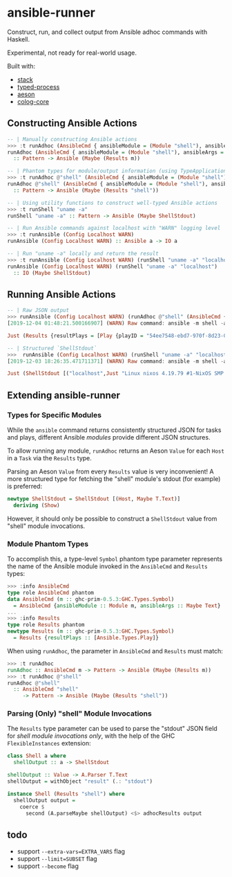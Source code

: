 # ansible-runner

Construct, run, and collect output from Ansible adhoc commands with Haskell.

Experimental, not ready for real-world usage.

Built with:
* [stack](https://docs.haskellstack.org/en/stable/README/)
* [typed-process](http://hackage.haskell.org/package/typed-process)
* [aeson](http://hackage.haskell.org/package/aeson)
* [colog-core](http://hackage.haskell.org/package/co-log-core)

## Constructing Ansible Actions
``` haskell
-- | Manually constructing Ansible actions
>>> :t runAdhoc (AnsibleCmd { ansibleModule = (Module "shell"), ansibleArgs = Just "uname -a" })
runAdhoc (AnsibleCmd { ansibleModule = (Module "shell"), ansibleArgs = Just "uname -a" })
  :: Pattern -> Ansible (Maybe (Results m))

-- | Phantom types for module/output information (using TypeApplications)
>>> :t runAdhoc @"shell" (AnsibleCmd { ansibleModule = (Module "shell"), ansibleArgs = Just "uname -a" })
runAdhoc @"shell" (AnsibleCmd { ansibleModule = (Module "shell"), ansibleArgs = Just "uname -a" })
  :: Pattern -> Ansible (Maybe (Results "shell"))

-- | Using utility functions to construct well-typed Ansible actions
>>> :t runShell "uname -a"
runShell "uname -a" :: Pattern -> Ansible (Maybe ShellStdout)

-- | Run Ansible commands against localhost with "WARN" logging level
>>> :t runAnsible (Config Localhost WARN)
runAnsible (Config Localhost WARN) :: Ansible a -> IO a

-- | Run "uname -a" locally and return the result
>>> :t runAnsible (Config Localhost WARN) (runShell "uname -a" "localhost")
runAnsible (Config Localhost WARN) (runShell "uname -a" "localhost")
  :: IO (Maybe ShellStdout)
```

## Running Ansible Actions
``` haskell
-- | Raw JSON output
>>> runAnsible (Config Localhost WARN) (runAdhoc @"shell" (AnsibleCmd { ansibleModule = (Module "shell"), ansibleArgs = Just "uname -a" }) "localhost")
[2019-12-04 01:48:21.500166907] (WARN) Raw command: ansible -m shell -a "uname -a" localhost

Just (Results {resultPlays = [Play {playID = "54ee7548-ebd7-970f-8d23-000000000007", playName = "Ansible Ad-Hoc", playTasks = [Task {taskID = "54ee7548-ebd7-970f-8d23-000000000009", taskName = "shell", taskResults = [("localhost",Object (fromList [("_ansible_no_log",Bool False),("stdout_lines",Array [String "Linux nixos 4.19.79 #1-NixOS SMP Fri Oct 11 16:21:44 UTC 2019 x86_64 GNU/Linux"]),("changed",Bool True),("stdout",String "Linux nixos 4.19.79 #1-NixOS SMP Fri Oct 11 16:21:44 UTC 2019 x86_64 GNU/Linux"),("delta",String "0:00:00.006223"),("start",String "2019-12-04 01:48:22.780437"),("action",String "command"),("stderr",String ""),("rc",Number 0.0),("stderr_lines",Array []),("end",String "2019-12-04 01:48:22.786660"),("cmd",String "uname -a"),("invocation",Object (fromList [("module_args",Object (fromList [("chdir",Null),("stdin",Null),("stdin_add_newline",Bool True),("creates",Null),("removes",Null),("executable",Null),("warn",Bool True),("argv",Null),("strip_empty_ends",Bool True),("_raw_params",String "uname -a"),("_uses_shell",Bool True)]))]))]))]}]}]})

-- | Structured `ShellStdout`
>>>  runAnsible (Config Localhost WARN) (runShell "uname -a" "localhost")
[2019-12-03 18:26:35.471711371] (WARN) Raw command: ansible -m shell -a "uname -a" localhost

Just (ShellStdout [("localhost",Just "Linux nixos 4.19.79 #1-NixOS SMP Fri Oct 11 16:21:44 UTC 2019 x86_64 GNU/Linux")])
```

## Extending ansible-runner
### Types for Specific Modules
While the `ansible` command returns consistently structured JSON for tasks and
plays, different Ansible *modules* provide different JSON structures.

To allow running any module, `runAdhoc` returns an Aeson `Value` for each `Host`
in a `Task` via the `Results` type.

Parsing an Aeson `Value` from every `Results` value is very inconvenient! A more
structured type for fetching the "shell" module's stdout (for example) is preferred:
``` haskell
newtype ShellStdout = ShellStdout [(Host, Maybe T.Text)]
  deriving (Show)
```

However, it should only be possible to construct a `ShellStdout` value from
"shell" module invocations.

### Module Phantom Types
To accomplish this, a type-level `Symbol` phantom type parameter represents the
name of the Ansible module invoked in the `AnsibleCmd` and `Results` types:
``` haskell
>>> :info AnsibleCmd
type role AnsibleCmd phantom
data AnsibleCmd (m :: ghc-prim-0.5.3:GHC.Types.Symbol)
  = AnsibleCmd {ansibleModule :: Module m, ansibleArgs :: Maybe Text}
...
>>> :info Results
type role Results phantom
newtype Results (m :: ghc-prim-0.5.3:GHC.Types.Symbol)
  = Results {resultPlays :: [Ansible.Types.Play]}
```

When using `runAdhoc`, the parameter in `AnsibleCmd` and `Results` must match:
``` haskell
>>> :t runAdhoc
runAdhoc :: AnsibleCmd m -> Pattern -> Ansible (Maybe (Results m))
>>> :t runAdhoc @"shell"
runAdhoc @"shell"
  :: AnsibleCmd "shell"
     -> Pattern -> Ansible (Maybe (Results "shell"))
```

### Parsing (Only) "shell" Module Invocations
The `Results` type parameter can be used to parse the "stdout" JSON field for
*shell module invocations only*, with the help of the GHC `FlexibleInstances`
extension: 
``` haskell
class Shell a where
  shellOutput :: a -> ShellStdout

shellOutput :: Value -> A.Parser T.Text
shellOutput = withObject "result" (.: "stdout")

instance Shell (Results "shell") where
  shellOutput output =
    coerce $
      second (A.parseMaybe shellOutput) <$> adhocResults output
```

## todo
* support `--extra-vars=EXTRA_VARS` flag
* support `--limit=SUBSET` flag
* support `--become` flag
